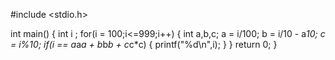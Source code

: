 #include <stdio.h>
 
 int main()
 {
     int i ;
     for(i = 100;i<=999;i++)
     {
     int a,b,c;
     a = i/100;
     b = i/10 - a*10;
     c = i%10;
     if(i == a*a*a + b*b*b + c*c*c)
     {
         printf("%d\n",i);
     }
     }
     return 0;
 }

